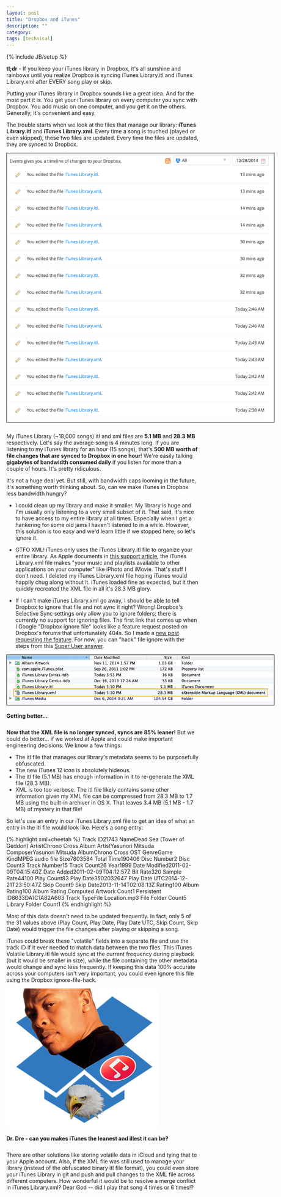 ```yaml
---
layout: post
title: "Dropbox and iTunes"
description: ""
category: 
tags: [technical]
---
```

{% include JB/setup %}

**tl;dr** - If you keep your iTunes library in Dropbox, it's all sunshine and rainbows until you realize Dropbox is syncing iTunes Library.itl and iTunes Library.xml after EVERY song play or skip. 

Putting your iTunes library in Dropbox sounds like a great idea. And for the most part it is. You get your iTunes library on every computer you sync with Dropbox. You add music on one computer, and you get it on the others. Generally, it's convenient and easy. 

The trouble starts when we look at the files that manage our library: **iTunes Library.itl** and **iTunes Library.xml**. Every time a song is touched (played or even skipped), these two files are updated. Every time the files are updated, they are synced to Dropbox. 

<div>
	<img class="rounded-corners" style="max-width: 700px; border: 1px solid #000000;" src="/assets/images/posts/2014-12-22/db_sync.png"/>
	<p class="caption-text" style="line-height: 1.5em;  margin-bottom: 24px;"><strong></strong></p>
</div>

My iTunes Library (~18,000 songs) itl and xml files are **5.1 MB** and **28.3 MB** respectively. Let's say the average song is 4 minutes long. If you are listening to my iTunes library for an hour (15 songs), that's **500 MB worth of file changes that are synced to Dropbox in one hour**! We're easily talking **gigabytes of bandwidth consumed daily** if you listen for more than a couple of hours. It's pretty ridiculous.

It's not a huge deal yet. But still, with bandwidth caps looming in the future, it's something worth thinking about. So, can we make iTunes in Dropbox less bandwidth hungry?

<!--break-->

* I could clean up my library and make it smaller. My library is huge and I'm usually only listening to a very small subset of it. That said, it's nice to have access to my entire library at all times. Especially when I get a hankering for some old jams I haven't listened to in a while. However, this solution is too easy and we'd learn little if we stopped here, so let's ignore it. 

* GTFO XML! iTunes only uses the iTunes Library.itl file to organize your entire library. As Apple documents in [this support article][1], the iTunes Library.xml file makes "your music and playlists available to other applications on your computer" like iPhoto and iMovie. That's stuff I don't need. I deleted my iTunes Library.xml file hoping iTunes would happily chug along without it. iTunes loaded fine as expected, but it then quickly recreated the XML file in all it's 28.3 MB glory. 

* If I can't make iTunes Library.xml go away, I should be able to tell Dropbox to ignore that file and not sync it right? Wrong! Dropbox's Selective Sync settings only allow you to ignore folders; there is currently no support for ignoring files. The first link that comes up when I Google "Dropbox ignore file" looks like a feature request posted on Dropbox's forums that unfortunately 404s. So I made a [new post requesting the feature][2]. For now, you can "hack" file ignore with the steps from this [Super User answer][3]. 

<div>
	<img class="rounded-corners" style="max-width: 700px; border: 1px solid #000000;" src="/assets/images/posts/2014-12-22/improvement.png"/>
	<p class="caption-text" style="line-height: 1.5em;  margin-bottom: 24px;"><strong>Getting better...</strong></p>
</div>

**Now that the XML file is no longer synced, syncs are 85% leaner!** But we could do better... if we worked at Apple and could make important engineering decisions. We know a few things:

* The itl file that manages our library's metadata seems to be purposefully obfuscated.
* The new iTunes 12 icon is absolutely hideous.
* The itl file (5.1 MB) has enough information in it to re-generate the XML file (28.3 MB).
* XML is too too verbose. The itl file likely contains some other information given my XML file can be compressed from 28.3 MB to 1.7 MB using the built-in archiver in OS X. That leaves 3.4 MB (5.1 MB - 1.7 MB) of mystery in that file!

So let's use an entry in our iTunes Library.xml file to get an idea of what an entry in the itl file would look like. Here's a song entry:

{% highlight xml+cheetah %}
<key>Track ID</key><integer>21743</integer>
<key>Name</key><string>Dead Sea (Tower of Geddon)</string>
<key>Artist</key><string>Chrono Cross</string>
<key>Album Artist</key><string>Yasunori Mitsuda</string>
<key>Composer</key><string>Yasunori Mitsuda</string>
<key>Album</key><string>Chrono Cross OST</string>
<key>Genre</key><string>Game</string>
<key>Kind</key><string>MPEG audio file</string>
<key>Size</key><integer>7803584</integer>
<key>Total Time</key><integer>190406</integer>
<key>Disc Number</key><integer>2</integer>
<key>Disc Count</key><integer>3</integer>
<key>Track Number</key><integer>15</integer>
<key>Track Count</key><integer>26</integer>
<key>Year</key><integer>1999</integer>
<key>Date Modified</key><date>2011-02-09T04:15:40Z</date>
<key>Date Added</key><date>2011-02-09T04:12:57Z</date>
<key>Bit Rate</key><integer>320</integer>
<key>Sample Rate</key><integer>44100</integer>
<key>Play Count</key><integer>83</integer>
<key>Play Date</key><integer>3502032647</integer>
<key>Play Date UTC</key><date>2014-12-21T23:50:47Z</date>
<key>Skip Count</key><integer>9</integer>
<key>Skip Date</key><date>2013-11-14T02:08:13Z</date>
<key>Rating</key><integer>100</integer>
<key>Album Rating</key><integer>100</integer>
<key>Album Rating Computed</key><true/>
<key>Artwork Count</key><integer>1</integer>
<key>Persistent ID</key><string>8633DA1C1A82A603</string>
<key>Track Type</key><string>File</string>
<key>Location</key><string><!---->.mp3</string>
<key>File Folder Count</key><integer>5</integer>
<key>Library Folder Count</key><integer>1</integer>
{% endhighlight %}

Most of this data doesn't need to be updated frequently. In fact, only 5 of the 31 values above (Play Count, Play Date, Play Date UTC, Skip Count, Skip Date) would trigger the file changes after playing or skipping a song.

iTunes could break these "volatile" fields into a separate file and use the track ID if it ever needed to match data between the two files. This iTunes Volatile Library.itl file would sync at the current frequency during playback (but it would be smaller in size), while the file containing the other metadata would change and sync less frequently. If keeping this data 100% accurate across your computers isn't very important, you could even ignore this file using the Dropbox ignore-file-hack.

<div>
	<img style="max-width: 400px; border: 0px solid #000000;" src="/assets/images/posts/2014-12-22/db_fresh.png"/>
	<p class="caption-text" style="line-height: 1.5em;  margin-bottom: 24px;"><strong>Dr. Dre - can you makes iTunes the leanest and illest it can be?</strong></p>
</div>

There are other solutions like storing volatile data in iCloud and tying that to your Apple account. Also, if the XML file was still used to manage your library (instead of the obfuscated binary itl file format), you could even store your iTunes Library in git and push and pull changes to the XML file across different computers. How wonderful it would be to resolve a merge conflict in iTunes Library.xml? Dear God -- did I play that song 4 times or 6 times!? 

[1]: http://support.apple.com/en-us/HT201610
[2]: https://www.dropboxforum.com/hc/communities/public/questions/201339089-Selective-sync-should-allow-us-to-ignore-specific-files-within-a-folder
[3]: http://superuser.com/a/757498
